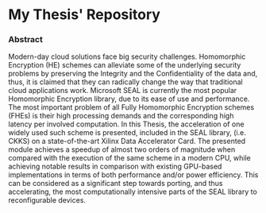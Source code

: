 # My Thesis' Repository
### Abstract
Modern-day cloud solutions face big security challenges. Homomorphic Encryption (HE) schemes can alleviate some of the underlying security problems by preserving the Integrity and the Confidentiality of the data and, thus, it is claimed that they can radically change the way that traditional cloud applications work. Microsoft SEAL is currently the most popular Homomorphic Encryption library, due to its ease of use and performance. The most important problem of all Fully Homomorphic Encryption schemes (FHEs) is their high processing demands and the corresponding high latency per involved computation. In this Thesis, the acceleration of one widely used such scheme is presented, included in the SEAL library, (i.e. CKKS) on a state-of-the-art Xilinx Data Accelerator Card. The presented module achieves a speedup of almost two orders of magnitude when compared with the execution of the same scheme in a modern CPU, while achieving notable results in comparison with existing GPU-based implementations in terms of both performance and/or power efficiency. This can be considered as a significant step towards porting, and thus accelerating, the most computationally intensive parts of the SEAL library to reconfigurable devices. 
